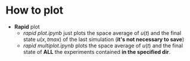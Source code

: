 # How to plot
- **Rapid** plot
    - _rapid plot.ipynb_ just plots the space average of $u(t)$ and the final state $u(x,tmax)$ of the last simulation (**it's not necessary to save**)
    - _rapid multiplot.ipynb_ plots the space average of $u(t)$ and the final state of **ALL** the experiments contained **in the specified dir**.